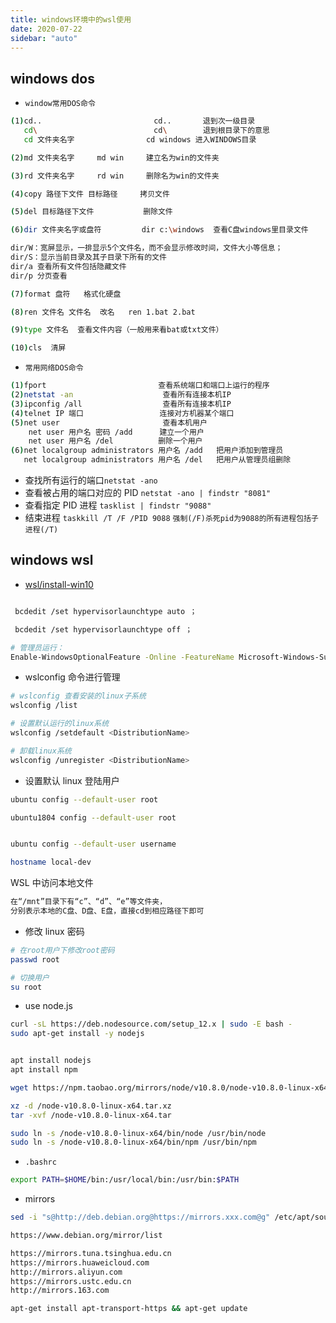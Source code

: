 ```yaml
---
title: windows环境中的wsl使用
date: 2020-07-22
sidebar: "auto"
---
```


## windows dos

- `window常用DOS命令`

```bash
(1)cd..                         cd..       退到次一级目录
   cd\                          cd\        退到根目录下的意思
   cd 文件夹名字                cd windows 进入WINDOWS目录

(2)md 文件夹名字     md win     建立名为win的文件夹

(3)rd 文件夹名字     rd win     删除名为win的文件夹

(4)copy 路径下文件 目标路径     拷贝文件

(5)del 目标路径下文件           删除文件

(6)dir 文件夹名字或盘符         dir c:\windows  查看C盘windows里目录文件

dir/W：宽屏显示，一排显示5个文件名，而不会显示修改时间，文件大小等信息；
dir/S：显示当前目录及其子目录下所有的文件
dir/a 查看所有文件包括隐藏文件
dir/p 分页查看

(7)format 盘符   格式化硬盘

(8)ren 文件名 文件名  改名   ren 1.bat 2.bat

(9)type 文件名  查看文件内容（一般用来看bat或txt文件）

(10)cls  清屏
```

- `常用网络DOS命令`

```bash
(1)fport                         查看系统端口和端口上运行的程序
(2)netstat -an                    查看所有连接本机IP
(3)ipconfig /all                  查看所有连接本机IP
(4)telnet IP 端口                 连接对方机器某个端口
(5)net user                       查看本机用户
    net user 用户名 密码 /add      建立一个用户
    net user 用户名 /del          删除一个用户
(6)net localgroup administrators 用户名 /add   把用户添加到管理员
   net localgroup administrators 用户名 /del   把用户从管理员组删除
```

- 查找所有运行的端口`netstat -ano`
- 查看被占用的端口对应的 PID `netstat -ano | findstr "8081"`
- 查看指定 PID 进程 `tasklist | findstr "9088"`
- 结束进程 `taskkill /T /F /PID 9088` `强制(/F)杀死pid为9088的所有进程包括子进程(/T)`

## windows wsl

- [wsl/install-win10](https://docs.microsoft.com/zh-cn/windows/wsl/install-win10)

```bash

 bcdedit /set hypervisorlaunchtype auto ；

 bcdedit /set hypervisorlaunchtype off ；

# 管理员运行：
Enable-WindowsOptionalFeature -Online -FeatureName Microsoft-Windows-Subsystem-Linux
```

- wslconfig 命令进行管理

```bash
# wslconfig 查看安装的linux子系统
wslconfig /list

# 设置默认运行的linux系统
wslconfig /setdefault <DistributionName>

# 卸载linux系统
wslconfig /unregister <DistributionName>
```

- 设置默认 linux 登陆用户

```bash
ubuntu config --default-user root

ubuntu1804 config --default-user root


ubuntu config --default-user username

hostname local-dev

```

WSL 中访问本地文件

```bash
在“/mnt”目录下有“c”、“d”、“e”等文件夹，
分别表示本地的C盘、D盘、E盘，直接cd到相应路径下即可
```

- 修改 linux 密码

```bash
# 在root用户下修改root密码
passwd root

# 切换用户
su root
```

- use node.js

```bash
curl -sL https://deb.nodesource.com/setup_12.x | sudo -E bash -
sudo apt-get install -y nodejs


apt install nodejs
apt install npm

wget https://npm.taobao.org/mirrors/node/v10.8.0/node-v10.8.0-linux-x64.tar.xz

xz -d /node-v10.8.0-linux-x64.tar.xz
tar -xvf /node-v10.8.0-linux-x64.tar

sudo ln -s /node-v10.8.0-linux-x64/bin/node /usr/bin/node
sudo ln -s /node-v10.8.0-linux-x64/bin/npm /usr/bin/npm
```

- `.bashrc`

```bash
export PATH=$HOME/bin:/usr/local/bin:/usr/bin:$PATH
```

- mirrors

```bash
sed -i "s@http://deb.debian.org@https://mirrors.xxx.com@g" /etc/apt/sources.list

https://www.debian.org/mirror/list

https://mirrors.tuna.tsinghua.edu.cn
https://mirrors.huaweicloud.com
http://mirrors.aliyun.com
https://mirrors.ustc.edu.cn
http://mirrors.163.com

apt-get install apt-transport-https && apt-get update
```
